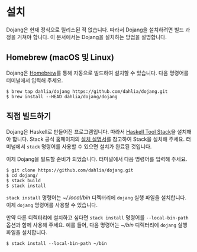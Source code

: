 설치
====

Dojang은 현재 정식으로 릴리스된 적 없습니다.  따라서 Dojang을 설치하려면 빌드
과정을 거쳐야 합니다.  이 문서에서는 Dojang을 설치하는 방법을 설명합니다.


Homebrew (macOS 및 Linux)
-------------------------

Dojang은 [Homebrew]를 통해 자동으로 빌드하여 설치할 수 있습니다.
다음 명령어를 터미널에서 입력해 주세요.

~~~~ console
$ brew tap dahlia/dojang https://github.com/dahlia/dojang.git
$ brew install --HEAD dahlia/dojang/dojang
~~~~

[Homebrew]: https://brew.sh/


직접 빌드하기
-------------

Dojang은 Haskell로 만들어진 프로그램입니다.  따라서 [Haskell Tool Stack]을
설치해야 합니다.  Stack 공식 홈페이지의 [설치 설명서][1]를 참고하여
Stack을 설치해 주세요.  터미널에서 `stack` 명령어를 사용할 수 있으면
설치가 완료된 것입니다.

이제 Dojang을 빌드할 준비가 되었습니다.  터미널에서 다음 명령어를 입력해 주세요.

~~~~ console
$ git clone https://github.com/dahlia/dojang.git
$ cd dojang/
$ stack build
$ stack install
~~~~

`stack install` 명령어는 *~/.local/bin* 디렉터리에 `dojang` 실행 파일을
설치합니다.  이제 `dojang` 명령어를 사용할 수 있습니다.

만약 다른 디렉터리에 설치하고 싶다면 `stack install` 명령어를 `--local-bin-path`
옵션과 함께 사용해 주세요.  예를 들어, 다음 명령어는 *~/bin* 디렉터리에 `dojang`
실행 파일을 설치합니다.

~~~~ console
$ stack install --local-bin-path ~/bin
~~~~

[Haskell Tool Stack]: https://haskellstack.org/
[1]: https://docs.haskellstack.org/en/stable/install_and_upgrade/
